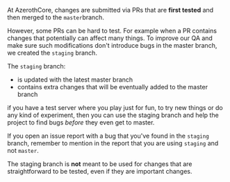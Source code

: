 At AzerothCore, changes are submitted via PRs that are **first tested** and then merged to the `master`branch.

However, some PRs can be hard to test. For example when a PR contains changes that potentially can affect many things. To improve our QA and make sure such modifications don't introduce bugs in the master branch, we created the `staging` branch.

The `staging` branch:

- is updated with the latest master branch
- contains extra changes that will be eventually added to the master branch

if you have a test server where you play just for fun, to try new things or do any kind of experiment, then you can use the staging branch and help the project to find bugs _before_ they even get to master.

If you open an issue report with a bug that you've found in the `staging` branch, remember to mention in the report that you are using `staging` and not `master`.

The staging branch is **not** meant to be used for changes that are straightforward to be tested, even if they are important changes.